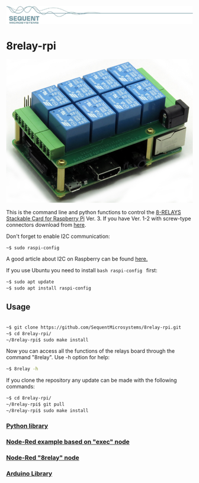 [![relay8-rpi](readmeres/sequent.jpg)](https://www.sequentmicrosystems.com)

# 8relay-rpi

[![relay8-rpi](readmeres/8-RELAYS.jpg)](https://www.sequentmicrosystems.com)

This is the command line and python functions to control the [8-RELAYS Stackable Card for Raspberry Pi](https://sequentmicrosystems.com/collections/all-products/products/raspberry-pi-relays-stackable-card) Ver. 3. If you have Ver. 1-2 with screw-type connectors download from [here](https://github.com/SequentMicrosystems/relay8-rpi).

Don't forget to enable I2C communication:
```bash
~$ sudo raspi-config
```
A good article about I2C on Raspberry can be found [here.](https://www.raspberrypi-spy.co.uk/2014/11/enabling-the-i2c-interface-on-the-raspberry-pi/) 

If you use Ubuntu you need to install ```bash raspi-config ``` first:

```bash
~$ sudo apt update
~$ sudo apt install raspi-config
```

## Usage

```bash

~$ git clone https://github.com/SequentMicrosystems/8relay-rpi.git
~$ cd 8relay-rpi/
~/8relay-rpi$ sudo make install
```

Now you can access all the functions of the relays board through the command "8relay". Use -h option for help:
```bash
~$ 8relay -h
```

If you clone the repository any update can be made with the following commands:

```bash
~$ cd 8relay-rpi/  
~/8relay-rpi$ git pull
~/8relay-rpi$ sudo make install
```  

### [Python library](https://github.com/SequentMicrosystems/8relay-rpi/tree/master/python)

### [Node-Red example based on "exec" node](https://github.com/SequentMicrosystems/8relay-rpi/tree/master/node-red)

### [Node-Red "8relay" node](https://github.com/SequentMicrosystems/8relay-rpi/tree/master/node-red-contrib-sm-8relay)

### [Arduino Library](https://github.com/SequentMicrosystems/8relay-arduino)
